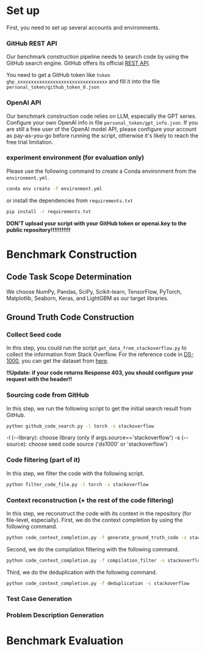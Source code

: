 # Set up

First, you need to set up several accounts and environments.

### GitHub REST API

Our benchmark construction pipeline needs to search code by using the GitHub search engine.
GitHub offers its official [REST API](https://docs.github.com/en/rest/about-the-rest-api).

You need to get a GitHub token like `token ghp_xxxxxxxxxxxxxxxxxxxxxxxxxxxxxxxxx` and fill it into the file `personal_token/github_token_0.json`


### OpenAI API

Our benchmark construction code relies on LLM, especially the GPT series.
Configure your own OpenAI info in file `personal_token/gpt_info.json`. 
If you are still a free user of the OpenAI model API, please configure your account as pay-as-you-go before running the script, otherwise it's likely to reach the free trial limitation.

### experiment environment (for evaluation only)

Please use the following command to create a Conda environment from the `environment.yml`.

```sh
conda env create -f environment.yml
```

or install the dependencies from `requirements.txt`

```sh
pip install -r requirements.txt
```


**DON'T upload your script with your GitHub token or openai.key to the public repository!!!!!!!!!!!**

# Benchmark Construction

## Code Task Scope Determination

We choose NumPy, Pandas, SciPy, Scikit-learn, TensorFlow, PyTorch, Matplotlib, Seaborn, Keras, and LightGBM as our target libraries.

## Ground Truth Code Construction

### Collect Seed code

In this step, you could run the script `get_data_from_stackoverflow.py` to collect the information from Stack Overflow.
For the reference code in [DS-1000](https://github.com/xlang-ai/DS-1000), you can get the dataset from [here](https://huggingface.co/datasets/xlangai/DS-1000).

**!!Update: if your code returns Response 403, you should configure your request with the header!!**


### Sourcing code from GitHub

In this step, we run the following script to get the initial search result from GitHub.


```sh
python github_code_search.py -l torch -s stackoverflow
```

-l (--library): choose library (only if args.source=='stackoverflow')
-s (--source): choose seed code source ('ds1000' or 'stackoverflow')

### Code filtering (part of it)

In this step, we filter the code with the following script.

```sh
python filter_code_file.py -l torch -s stackoverflow
```

### Context reconstruction (+ the rest of the code filtering)

In this step, we reconstruct the code with its context in the repository (for file-level, especially).
First, we do the context completion by using the following command.

```sh
python code_context_completion.py -f generate_ground_truth_code -s stackoverflow
```

Second, we do the compilation filtering with the following command.

```sh
python code_context_completion.py -f compilation_filter -s stackoverflow -l numpy
```

Third, we do the deduplication with the following command.

```sh
python code_context_completion.py -f deduplication -s stackoverflow
```

### Test Case Generation




### Problem Description Generation




# Benchmark Evaluation
